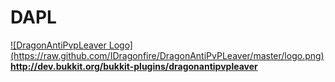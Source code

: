 <h1>DAPL</h1>
<a href="http://dev.bukkit.org/bukkit-plugins/dragonantipvpleaver">
![DragonAntiPvpLeaver Logo](https://raw.github.com/IDragonfire/DragonAntiPvPLeaver/master/logo.png)<br>
<b>http://dev.bukkit.org/bukkit-plugins/dragonantipvpleaver</b></a>
